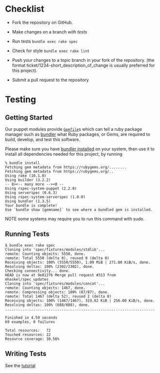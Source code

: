 Checklist
=================================================

  - Fork the repository on GitHub.

  - Make changes on a branch *with tests*

  - Run tests `bundle exec rake spec`

  - Check for style `bundle exec rake lint`

  - Push your changes to a topic branch in your fork of the
    repository. (the format ticket/1234-short_description_of_change is
    usually preferred for this project).

  - Submit a pull request to the repository


Testing
=======

Getting Started
---------------

Our puppet modules provide [`Gemfile`](./Gemfile)s which can tell a ruby
package manager such as [bundler](http://bundler.io/) what Ruby packages,
or Gems, are required to build, develop, and test this software.

Please make sure you have [bundler installed](http://bundler.io/#getting-started)
on your system, then use it to install all dependencies needed for this project,
by running

```shell
% bundle install
Fetching gem metadata from https://rubygems.org/........
Fetching gem metadata from https://rubygems.org/..
Using rake (10.1.0)
Using builder (3.2.2)
-- 8><-- many more --><8 --
Using rspec-system-puppet (2.2.0)
Using serverspec (0.6.3)
Using rspec-system-serverspec (1.0.0)
Using bundler (1.3.5)
Your bundle is complete!
Use `bundle show [gemname]` to see where a bundled gem is installed.
```

NOTE some systems may require you to run this command with sudo.


Running Tests
-------------

```shell
$ bundle exec rake spec
Cloning into 'spec/fixtures/modules/stdlib'...
remote: Counting objects: 5550, done.
remote: Total 5550 (delta 0), reused 0 (delta 0)
Receiving objects: 100% (5550/5550), 1.09 MiB | 271.00 KiB/s, done.
Resolving deltas: 100% (2302/2302), done.
Checking connectivity... done.
HEAD is now at 9e8127b Merge pull request #313 from mhaskel/spec_updates
Cloning into 'spec/fixtures/modules/concat'...
remote: Counting objects: 1467, done.
remote: Compressing objects: 100% (87/87), done.
remote: Total 1467 (delta 52), reused 2 (delta 0)
Receiving objects: 100% (1467/1467), 319.82 KiB | 256.00 KiB/s, done.
Resolving deltas: 100% (688/688), done.
.....................................................................

Finished in 4.59 seconds
69 examples, 0 failures

Total resources:   72
Touched resources: 22
Resource coverage: 30.56%
```

Writing Tests
------------
See the [tutorial](http://rspec-puppet.com/tutorial/)

